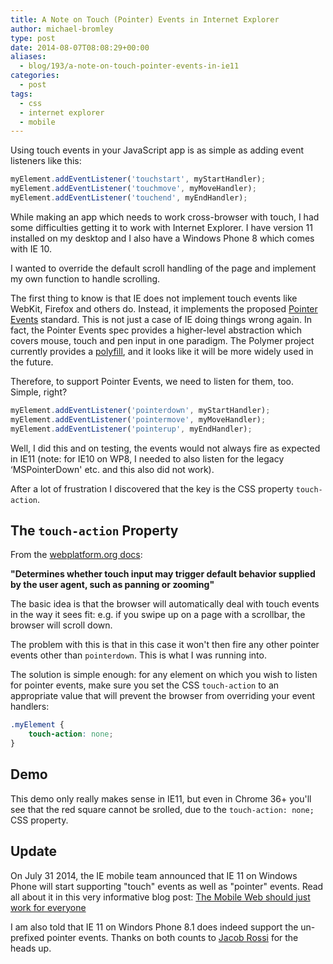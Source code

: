 ```yaml
---
title: A Note on Touch (Pointer) Events in Internet Explorer
author: michael-bromley
type: post
date: 2014-08-07T08:08:29+00:00
aliases:
  - blog/193/a-note-on-touch-pointer-events-in-ie11
categories:
  - post
tags:
  - css
  - internet explorer
  - mobile
---
```

Using touch events in your JavaScript app is as simple as adding event listeners like this:

```JavaScript
myElement.addEventListener('touchstart', myStartHandler);
myElement.addEventListener('touchmove', myMoveHandler);
myElement.addEventListener('touchend', myEndHandler);
```

While making an app which needs to work cross-browser with touch, I had some difficulties getting it to work with Internet Explorer. I have version 11 installed on my desktop and I also have a Windows Phone 8 which comes with IE 10.

I wanted to override the default scroll handling of the page and implement my own function to handle scrolling.

The first thing to know is that IE does not implement touch events like WebKit, Firefox and others do. Instead, it implements the proposed [Pointer Events](http://www.w3.org/TR/pointerevents/) standard. This is not just a case of IE doing things wrong again. In fact, the Pointer Events spec provides a higher-level abstraction which covers mouse, touch and pen input in one paradigm. The Polymer project currently provides a [polyfill](http://www.polymer-project.org/platform/pointer-events.html), and it looks like it will be more widely used in the future.

Therefore, to support Pointer Events, we need to listen for them, too. Simple, right?

```JavaScript
myElement.addEventListener('pointerdown', myStartHandler);
myElement.addEventListener('pointermove', myMoveHandler);
myElement.addEventListener('pointerup', myEndHandler);
```

Well, I did this and on testing, the events would not always fire as expected in IE11 (note: for IE10 on WP8, I needed to also listen for the legacy &#8216;MSPointerDown' etc. and this also did not work).

After a lot of frustration I discovered that the key is the CSS property `touch-action`.

## The `touch-action` Property

From the [webplatform.org docs](http://docs.webplatform.org/wiki/css/properties/touch-action):

**"Determines whether touch input may trigger default behavior supplied by the user agent, such as panning or zooming"**

The basic idea is that the browser will automatically deal with touch events in the way it sees fit: e.g. if you swipe up on a page with a scrollbar, the browser will scroll down.

The problem with this is that in this case it won't then fire any other pointer events other than `pointerdown`. This is what I was running into.

The solution is simple enough: for any element on which you wish to listen for pointer events, make sure you set the CSS `touch-action` to an appropriate value that will prevent the browser from overriding your event handlers:

```CSS
.myElement {
    touch-action: none;
}
```

## Demo

This demo only really makes sense in IE11, but even in Chrome 36+ you'll see that the red square cannot be srolled, due to the `touch-action: none;` CSS property.

## Update

On July 31 2014, the IE mobile team announced that IE 11 on Windows Phone will start supporting "touch" events as well as "pointer" events. Read all about it in this very informative blog post: [The Mobile Web should just work for everyone](http://blogs.msdn.com/b/ie/archive/2014/07/31/the-mobile-web-should-just-work-for-everyone.aspx)

I am also told that IE 11 on Windors Phone 8.1 does indeed support the un-prefixed pointer events. Thanks on both counts to [Jacob Rossi](https://twitter.com/jacobrossi) for the heads up.